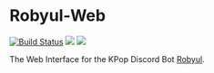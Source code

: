 # Robyul-Web

[![Build Status](https://travis-ci.org/Seklfreak/Robyul-Web.svg?branch=master)](https://travis-ci.org/Seklfreak/Robyul-Web)
[<img src="https://img.shields.io/badge/Support-me!-orange.svg">](https://www.patreon.com/sekl)
[<img src="https://discordapp.com/api/guilds/286619174371852298/widget.png?style=shield">](https://discord.is/Robyul)

The Web Interface for the KPop Discord Bot [Robyul](https://github.com/Seklfreak/Robyul2).